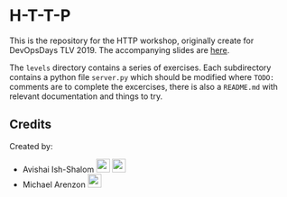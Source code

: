 # H-T-T-P
This is the repository for the HTTP workshop, originally create for DevOpsDays TLV 2019. The accompanying slides are [here](https://docs.google.com/presentation/d/1XkskAy-Z7n8DilrrBys8ZzmgmHq5RGzglbnafUpFyss/edit?usp=sharing).

The `levels` directory contains a series of exercises. Each subdirectory contains a python file `server.py` which should be modified where `TODO:` comments are to complete the excercises, there is also a `README.md` with relevant documentation and things to try.

## Credits
Created by:
- Avishai Ish-Shalom [<img height="24" width="24" src="https://cdn.jsdelivr.net/npm/simple-icons@latest/icons/twitter.svg" />](https://twitter.com/nukemberg) [<img height="24" width="24" src="https://cdn.jsdelivr.net/npm/simple-icons@latest/icons/github.svg" />](https://github.com/avishai-ish-shalom/)
- Michael Arenzon [<img height="24" width="24" src="https://cdn.jsdelivr.net/npm/simple-icons@latest/icons/github.svg" />](https://github.com/marenzo)